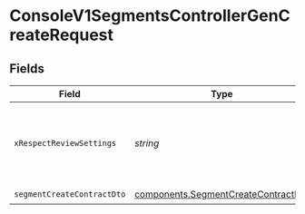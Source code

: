 # ConsoleV1SegmentsControllerGenCreateRequest


## Fields

| Field                                                                                      | Type                                                                                       | Required                                                                                   | Description                                                                                |
| ------------------------------------------------------------------------------------------ | ------------------------------------------------------------------------------------------ | ------------------------------------------------------------------------------------------ | ------------------------------------------------------------------------------------------ |
| `xRespectReviewSettings`                                                                   | *string*                                                                                   | :heavy_minus_sign:                                                                         | Optional header to respect review settings for mutation endpoints.                         |
| `segmentCreateContractDto`                                                                 | [components.SegmentCreateContractDto](../../models/components/segmentcreatecontractdto.md) | :heavy_check_mark:                                                                         | N/A                                                                                        |